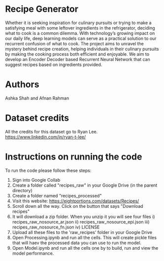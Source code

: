 # Recipe Generator

Whether it is seeking inspiration for culinary pursuits or trying to make a satisfying meal
with some leftover ingredients in the refrigerator, deciding what to cook is a common dilemma. With
technology’s growing impact on our daily life, deep learning models can serve as a practical solution
to our recurrent confusion of what to cook.
The project aims to unravel the mystery behind recipe creation, helping individuals in their culinary
pursuits by making the cooking process both efficient and enjoyable. We aim to develop an Encoder Decoder based 
Recurrent Neural Network that can suggest recipes based on ingredients provided.

# Authors
Ashka Shah and Afnan Rahman

# Dataset credits
All the credits for this dataset go to Ryan Lee. https://www.linkedin.com/in/ryan-t-lee/

# Instructions on running the code
To run the code please follow these steps:

1) Sign into Google Collab
2) Create a folder called "recipes_raw" in your Google Drive (in the parent directory)
3) Create a folder named "recipes_processed"
4) Visit this website: https://eightportions.com/datasets/Recipes/
5) Scroll down all the way. Click on the button that says "Download recipes"
6) It will download a zip folder. When you unzip it you will see four files
	i) recipes_raw_nosource_ar.json
	ii) recipes_raw_nosource_epi.json
	iii) recipes_raw_nosource_fn.json
	iv) LICENSE
7) Upload all these files to the 'raw_recipes' folder in your Google Drive
4) Open Processing.ipynb and run all the cells. This will create pickle files that will haev the processed data you can use to run the model.
5) Open Model.ipynb and run all the cells one by to build, run and view the model performance.
